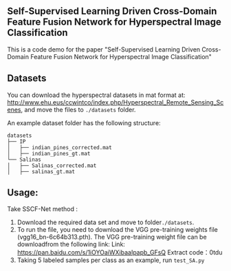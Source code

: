 ## Self-Supervised Learning Driven Cross-Domain Feature Fusion Network for Hyperspectral Image Classification
This is a code demo for the paper "Self-Supervised Learning Driven Cross-Domain Feature Fusion Network for Hyperspectral Image Classification" 

## Datasets
You can download the hyperspectral datasets in mat format at: http://www.ehu.eus/ccwintco/index.php/Hyperspectral_Remote_Sensing_Scenes, and move the files to `./datasets` folder.

An example dataset folder has the following structure:
```
datasets
├── IP
│   ├── indian_pines_corrected.mat
│   ├── indian_pines_gt.mat
└── Salinas
│   ├── Salinas_corrected.mat
│   ├── salinas_gt.mat

```
## Usage:
Take SSCF-Net method : 
1. Download the required data set and move to folder`./datasets`.
2. To run the file, you need to download the VGG pre-training weights file (vgg16_bn-6c64b313.pth).
   The VGG pre-training weight file can be downloadfrom the following link:
   Link: https://pan.baidu.com/s/1iOYOaiWXibaaIpapb_GFsQ
   Extract code：0tdu
3. Taking 5 labeled samples per class as an example, run `test_SA.py`
